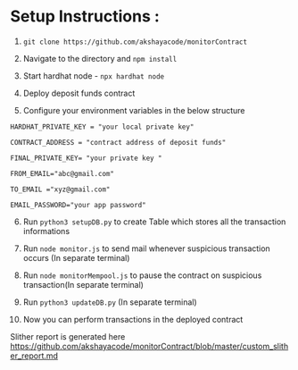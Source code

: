 # Setup Instructions :

1. `git clone https://github.com/akshayacode/monitorContract`

2. Navigate to the directory and `npm install `

3. Start hardhat node - `npx hardhat node`

4. Deploy deposit funds contract

5. Configure your environment variables in the below structure

`HARDHAT_PRIVATE_KEY = "your local private key"`

`CONTRACT_ADDRESS = "contract address of deposit funds"`

`FINAL_PRIVATE_KEY= "your private key "`

`FROM_EMAIL="abc@gmail.com"`

`TO_EMAIL ="xyz@gmail.com"`

`EMAIL_PASSWORD="your app password"`

6. Run `python3 setupDB.py` to create Table which stores all the transaction informations

7. Run `node monitor.js` to send mail whenever suspicious transaction occurs (In separate terminal)

8. Run `node monitorMempool.js` to pause the contract on suspicious transaction(In separate terminal)

9. Run `python3 updateDB.py` (In separate terminal)

10. Now you can perform transactions in the deployed contract

Slither report is generated here https://github.com/akshayacode/monitorContract/blob/master/custom_slither_report.md
